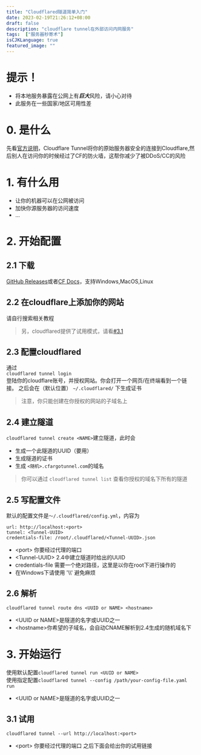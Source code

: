 ```yaml
---
title: "Cloudflared隧道简单入门"
date: 2023-02-19T21:26:12+08:00
draft: false 
description: "cloudflare tunnel在外部访问内网服务"
tags:  ["服务器秒寄术"]  
isCJKLanguage: true
featured_image: ""
---
```


# 提示！
 - 将本地服务暴露在公网上有***巨大***风险，请小心对待
 - 此服务在一些国家/地区可用性差

# 0. 是什么
先看[官方说明](https://www.cloudflare.com/zh-cn/products/tunnel/)，Cloudflare Tunnel将你的原始服务器安全的连接到Cloudflare,然后别人在访问你的时候经过了CF的防火墙，这帮你减少了被DDoS/CC的风险  

# 1. 有什么用
 - 让你的机器可以在公网被访问
 - 加快你源服务器的访问速度
 - ...

# 2. 开始配置
## 2.1 下载
[GitHub Releases](https://github.com/cloudflare/cloudflared/releases)或者[CF Docs](https://developers.cloudflare.com/cloudflare-one/connections/connect-apps/install-and-setup/installation#linux)，支持Windows,MacOS,Linux
## 2.2 在cloudflare上添加你的网站
请自行搜索相关教程  
> 另，cloudflared提供了试用模式，请看[#3.1](./#31-%e8%af%95%e7%94%a8)
## 2.3 配置cloudflared
通过  
```cloudflared tunnel login```  
登陆你的cloudflare账号，并授权网站。你会打开一个网页/在终端看到一个链接。
之后会在（默认位置） ```~/.cloudflared/``` 下生成证书
> 注意，你只能创建在你授权的网站的子域名上
## 2.4 建立隧道
```cloudflared tunnel create <NAME>```建立隧道，此时会
 - 生成一个此隧道的UUID（要用）
 - 生成隧道的证书
 - 生成 ```<随机>.cfargotunnel.com```的域名
> 你可以通过 ```cloudflared tunnel list``` 查看你授权的域名下所有的隧道
## 2.5 写配置文件
默认的配置文件是```～/.cloudflared/config.yml```，内容为  
```
url: http://localhost:<port>
tunnel: <Tunnel-UUID>
credentials-file: /root/.cloudflared/<Tunnel-UUID>.json
```
 - &lt;port&gt; 你要经过代理的端口
 - &lt;Tunnel-UUID&gt; 2.4中建立隧道时给出的UUID
 - credentials-file 需要一个绝对路径，这里是以你在root下进行操作的
 - 在Windows下请使用 '\\\\' 避免麻烦
## 2.6 解析
```cloudflared tunnel route dns <UUID or NAME> <hostname>```
 - &lt;UUID or NAME&gt;是隧道的名字或UUID之一
 - &lt;hostname&gt;你希望的子域名，会自动CNAME解析到2.4生成的随机域名下
# 3. 开始运行
使用默认配置```cloudflared tunnel run <UUID or NAME>```  
使用指定配置```cloudflared tunnel --config /path/your-config-file.yaml run```
 - &lt;UUID or NAME&gt;是隧道的名字或UUID之一
## 3.1 试用
```cloudflared tunnel --url http://localhost:<port>```
 - &lt;port&gt; 你要经过代理的端口
之后下面会给出你的试用链接
